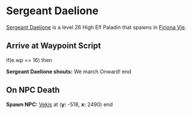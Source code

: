 # Sergeant Daelione



[Sergeant Daelione](/npc/84008) is a level 26 High Elf Paladin that spawns in [Firiona Vie](/zone/84).



## Arrive at Waypoint Script

if(e.wp == 16) then


**Sergeant Daelione shouts:** <span class="text-danger">We march Onward!</span>
end



## On NPC Death

**Spawn NPC:**  [Vekis](/npc/84017) at (**y:** -518, **x:** 2490)
end